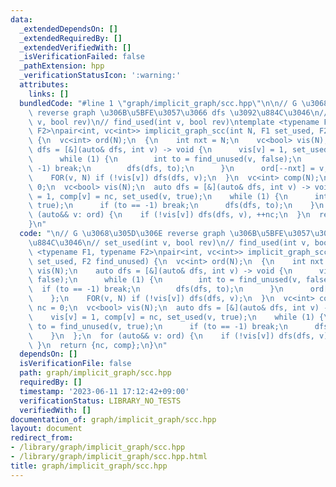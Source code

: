 ```yaml
---
data:
  _extendedDependsOn: []
  _extendedRequiredBy: []
  _extendedVerifiedWith: []
  _isVerificationFailed: false
  _pathExtension: hpp
  _verificationStatusIcon: ':warning:'
  attributes:
    links: []
  bundledCode: "#line 1 \"graph/implicit_graph/scc.hpp\"\n\n// G \u3068\u305D\u306E\
    \ reverse graph \u306B\u5BFE\u3057\u3066 dfs \u3092\u884C\u3046\n// set_used(int\
    \ v, bool rev)\n// find_used(int v, bool rev)\ntemplate <typename F1, typename\
    \ F2>\npair<int, vc<int>> implicit_graph_scc(int N, F1 set_used, F2 find_unused)\
    \ {\n  vc<int> ord(N);\n  {\n    int nxt = N;\n    vc<bool> vis(N);\n    auto\
    \ dfs = [&](auto& dfs, int v) -> void {\n      vis[v] = 1, set_used(v, false);\n\
    \      while (1) {\n        int to = find_unused(v, false);\n        if (to ==\
    \ -1) break;\n        dfs(dfs, to);\n      }\n      ord[--nxt] = v;\n    };\n\
    \    FOR(v, N) if (!vis[v]) dfs(dfs, v);\n  }\n  vc<int> comp(N);\n  int nc =\
    \ 0;\n  vc<bool> vis(N);\n  auto dfs = [&](auto& dfs, int v) -> void {\n    vis[v]\
    \ = 1, comp[v] = nc, set_used(v, true);\n    while (1) {\n      int to = find_unused(v,\
    \ true);\n      if (to == -1) break;\n      dfs(dfs, to);\n    }\n  };\n  for\
    \ (auto&& v: ord) {\n    if (!vis[v]) dfs(dfs, v), ++nc;\n  }\n  return {nc, comp};\n\
    }\n"
  code: "\n// G \u3068\u305D\u306E reverse graph \u306B\u5BFE\u3057\u3066 dfs \u3092\
    \u884C\u3046\n// set_used(int v, bool rev)\n// find_used(int v, bool rev)\ntemplate\
    \ <typename F1, typename F2>\npair<int, vc<int>> implicit_graph_scc(int N, F1\
    \ set_used, F2 find_unused) {\n  vc<int> ord(N);\n  {\n    int nxt = N;\n    vc<bool>\
    \ vis(N);\n    auto dfs = [&](auto& dfs, int v) -> void {\n      vis[v] = 1, set_used(v,\
    \ false);\n      while (1) {\n        int to = find_unused(v, false);\n      \
    \  if (to == -1) break;\n        dfs(dfs, to);\n      }\n      ord[--nxt] = v;\n\
    \    };\n    FOR(v, N) if (!vis[v]) dfs(dfs, v);\n  }\n  vc<int> comp(N);\n  int\
    \ nc = 0;\n  vc<bool> vis(N);\n  auto dfs = [&](auto& dfs, int v) -> void {\n\
    \    vis[v] = 1, comp[v] = nc, set_used(v, true);\n    while (1) {\n      int\
    \ to = find_unused(v, true);\n      if (to == -1) break;\n      dfs(dfs, to);\n\
    \    }\n  };\n  for (auto&& v: ord) {\n    if (!vis[v]) dfs(dfs, v), ++nc;\n \
    \ }\n  return {nc, comp};\n}\n"
  dependsOn: []
  isVerificationFile: false
  path: graph/implicit_graph/scc.hpp
  requiredBy: []
  timestamp: '2023-06-11 17:12:42+09:00'
  verificationStatus: LIBRARY_NO_TESTS
  verifiedWith: []
documentation_of: graph/implicit_graph/scc.hpp
layout: document
redirect_from:
- /library/graph/implicit_graph/scc.hpp
- /library/graph/implicit_graph/scc.hpp.html
title: graph/implicit_graph/scc.hpp
---
```

